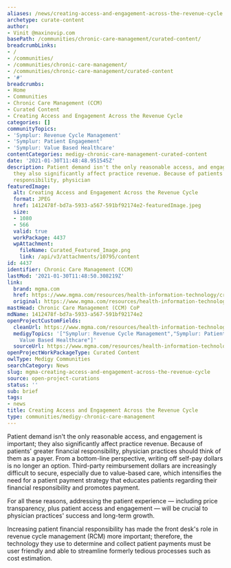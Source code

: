 ```yaml
---
aliases: /news/creating-access-and-engagement-across-the-revenue-cycle
archetype: curate-content
author:
- Vinit @maxinovip.com
basePath: /communities/chronic-care-management/curated-content/
breadcrumbLinks:
- /
- /communities/
- /communities/chronic-care-management/
- /communities/chronic-care-management/curated-content
- '#'
breadcrumbs:
- Home
- Communities
- Chronic Care Management (CCM)
- Curated Content
- Creating Access and Engagement Across the Revenue Cycle
categories: []
communityTopics:
- 'Symplur: Revenue Cycle Management'
- 'Symplur: Patient Engagement'
- 'Symplur: Value Based Healthcare'
contentCategories: medigy-chronic-care-management-curated-content
date: '2021-01-30T11:48:48.951545Z'
description: Patient demand isn't the only reasonable access, and engagement is important;
  they also significantly affect practice revenue. Because of patients' greater financial
  responsibility, physician
featuredImage:
  alt: Creating Access and Engagement Across the Revenue Cycle
  format: JPEG
  href: 1412478f-bd7a-5933-a567-591bf92174e2-featuredImage.jpeg
  size:
  - 1080
  - 566
  valid: true
  workPackage: 4437
  wpAttachment:
    fileName: Curated_Featured_Image.png
    link: /api/v3/attachments/10795/content
id: 4437
identifier: Chronic Care Management (CCM)
lastMod: '2021-01-30T11:48:50.308219Z'
link:
  brand: mgma.com
  href: https://www.mgma.com/resources/health-information-technology/creating-access-and-engagement-across-the-revenue
  original: https://www.mgma.com/resources/health-information-technology/creating-access-and-engagement-across-the-revenue
mastHead: Chronic Care Management (CCM) CoP
mdName: 1412478f-bd7a-5933-a567-591bf92174e2
openProjectCustomFields:
  cleanUrl: https://www.mgma.com/resources/health-information-technology/creating-access-and-engagement-across-the-revenue
  medigyTopics: '["Symplur: Revenue Cycle Management","Symplur: Patient Engagement","Symplur:
    Value Based Healthcare"]'
  sourceUrl: https://www.mgma.com/resources/health-information-technology/creating-access-and-engagement-across-the-revenue
openProjectWorkPackageType: Curated Content
owlType: Medigy Communities
searchCategory: News
slug: mgma-creating-access-and-engagement-across-the-revenue-cycle
source: open-project-curations
status: ''
sub: brief
tags:
- news
title: Creating Access and Engagement Across the Revenue Cycle
type: communities/medigy-chronic-care-management
---
```


<p>Patient demand isn't the only reasonable access, and engagement is important; they also significantly affect practice revenue. Because of patients' greater financial responsibility, physician practices should think of them as a payer. From a bottom-line perspective, writing off self-pay dollars is no longer an option. Third-party reimbursement dollars are increasingly difficult to secure, especially due to value-based care, which intensifies the need for a patient payment strategy that educates patients regarding their financial responsibility and promotes payment.</p><p>For all these reasons, addressing the patient experience — including price transparency, plus patient access and engagement — will be crucial to physician practices' success and long-term growth.</p><p>Increasing patient financial responsibility has made the front desk's role in revenue cycle management (RCM) more important; therefore, the technology they use to determine and collect patient payments must be user friendly and able to streamline formerly tedious processes such as cost estimation.</p>